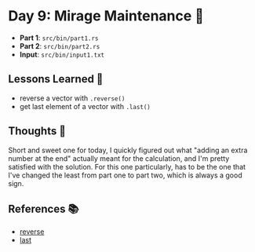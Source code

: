 # Day 9: Mirage Maintenance 🎄

- **Part 1**: `src/bin/part1.rs`
- **Part 2**: `src/bin/part2.rs`
- **Input**: `src/bin/input1.txt`

## Lessons Learned 📝
- reverse a vector with `.reverse()`
- get last element of a vector with `.last()`

## Thoughts 🤔
Short and sweet one for today, I quickly figured out what "adding an extra number at the end" actually meant for the calculation, and I'm pretty satisfied with the solution. For this one particularly, has to be the one that I've changed the least from part one to part two, which is always a good sign.

## References 📚
- [reverse](https://doc.rust-lang.org/std/vec/struct.Vec.html#method.reverse)
- [last](https://doc.rust-lang.org/std/iter/trait.Iterator.html#method.last)